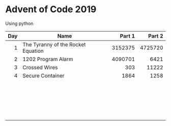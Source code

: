 # Advent of Code 2019
Using python

| Day | Name | Part 1 | Part 2 |
-----:|------|-------:|-------:|
|  1 | The Tyranny of the Rocket Equation | 3152375 | 4725720 |
|  2 | 1202 Program Alarm | 4090701 | 6421 |
|  3 | Crossed Wires | 303 | 11222 |
|  4 | Secure Container | 1864 | 1258 |
|   |  |  |  |
|   |  |  |  |
|   |  |  |  |
|   |  |  |  |
|   |  |  |  |
|   |  |  |  |
|   |  |  |  |
|   |  |  |  |
|   |  |  |  |
|   |  |  |  |
|   |  |  |  |
|   |  |  |  |
|   |  |  |  |
|   |  |  |  |
|   |  |  |  |
|   |  |  |  |
|   |  |  |  |
|   |  |  |  |
|   |  |  |  |
|   |  |  |  |
|   |  |  |  |
